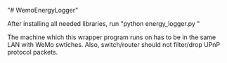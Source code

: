 "# WemoEnergyLogger" 

After installing all needed libraries, run "python energy_logger.py "

The machine which this wrapper program runs on has to be in the same LAN with WeMo swtiches. Also, switch/router should not filter/drop UPnP protocol packets.
